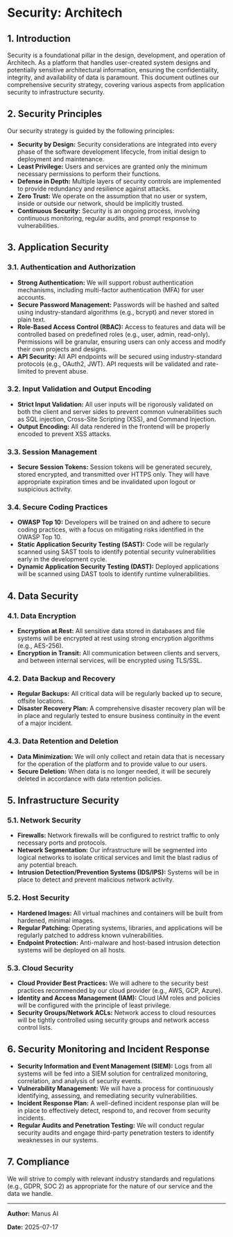 
# Security: Architech

## 1. Introduction

Security is a foundational pillar in the design, development, and operation of Architech. As a platform that handles user-created system designs and potentially sensitive architectural information, ensuring the confidentiality, integrity, and availability of data is paramount. This document outlines our comprehensive security strategy, covering various aspects from application security to infrastructure security.

## 2. Security Principles

Our security strategy is guided by the following principles:

*   **Security by Design:** Security considerations are integrated into every phase of the software development lifecycle, from initial design to deployment and maintenance.
*   **Least Privilege:** Users and services are granted only the minimum necessary permissions to perform their functions.
*   **Defense in Depth:** Multiple layers of security controls are implemented to provide redundancy and resilience against attacks.
*   **Zero Trust:** We operate on the assumption that no user or system, inside or outside our network, should be implicitly trusted.
*   **Continuous Security:** Security is an ongoing process, involving continuous monitoring, regular audits, and prompt response to vulnerabilities.

## 3. Application Security

### 3.1. Authentication and Authorization

*   **Strong Authentication:** We will support robust authentication mechanisms, including multi-factor authentication (MFA) for user accounts.
*   **Secure Password Management:** Passwords will be hashed and salted using industry-standard algorithms (e.g., bcrypt) and never stored in plain text.
*   **Role-Based Access Control (RBAC):** Access to features and data will be controlled based on predefined roles (e.g., user, admin, read-only). Permissions will be granular, ensuring users can only access and modify their own projects and designs.
*   **API Security:** All API endpoints will be secured using industry-standard protocols (e.g., OAuth2, JWT). API requests will be validated and rate-limited to prevent abuse.

### 3.2. Input Validation and Output Encoding

*   **Strict Input Validation:** All user inputs will be rigorously validated on both the client and server sides to prevent common vulnerabilities such as SQL injection, Cross-Site Scripting (XSS), and Command Injection.
*   **Output Encoding:** All data rendered in the frontend will be properly encoded to prevent XSS attacks.

### 3.3. Session Management

*   **Secure Session Tokens:** Session tokens will be generated securely, stored encrypted, and transmitted over HTTPS only. They will have appropriate expiration times and be invalidated upon logout or suspicious activity.

### 3.4. Secure Coding Practices

*   **OWASP Top 10:** Developers will be trained on and adhere to secure coding practices, with a focus on mitigating risks identified in the OWASP Top 10.
*   **Static Application Security Testing (SAST):** Code will be regularly scanned using SAST tools to identify potential security vulnerabilities early in the development cycle.
*   **Dynamic Application Security Testing (DAST):** Deployed applications will be scanned using DAST tools to identify runtime vulnerabilities.

## 4. Data Security

### 4.1. Data Encryption

*   **Encryption at Rest:** All sensitive data stored in databases and file systems will be encrypted at rest using strong encryption algorithms (e.g., AES-256).
*   **Encryption in Transit:** All communication between clients and servers, and between internal services, will be encrypted using TLS/SSL.

### 4.2. Data Backup and Recovery

*   **Regular Backups:** All critical data will be regularly backed up to secure, offsite locations.
*   **Disaster Recovery Plan:** A comprehensive disaster recovery plan will be in place and regularly tested to ensure business continuity in the event of a major incident.

### 4.3. Data Retention and Deletion

*   **Data Minimization:** We will only collect and retain data that is necessary for the operation of the platform and to provide value to our users.
*   **Secure Deletion:** When data is no longer needed, it will be securely deleted in accordance with data retention policies.

## 5. Infrastructure Security

### 5.1. Network Security

*   **Firewalls:** Network firewalls will be configured to restrict traffic to only necessary ports and protocols.
*   **Network Segmentation:** Our infrastructure will be segmented into logical networks to isolate critical services and limit the blast radius of any potential breach.
*   **Intrusion Detection/Prevention Systems (IDS/IPS):** Systems will be in place to detect and prevent malicious network activity.

### 5.2. Host Security

*   **Hardened Images:** All virtual machines and containers will be built from hardened, minimal images.
*   **Regular Patching:** Operating systems, libraries, and applications will be regularly patched to address known vulnerabilities.
*   **Endpoint Protection:** Anti-malware and host-based intrusion detection systems will be deployed on all hosts.

### 5.3. Cloud Security

*   **Cloud Provider Best Practices:** We will adhere to the security best practices recommended by our cloud provider (e.g., AWS, GCP, Azure).
*   **Identity and Access Management (IAM):** Cloud IAM roles and policies will be configured with the principle of least privilege.
*   **Security Groups/Network ACLs:** Network access to cloud resources will be tightly controlled using security groups and network access control lists.

## 6. Security Monitoring and Incident Response

*   **Security Information and Event Management (SIEM):** Logs from all systems will be fed into a SIEM solution for centralized monitoring, correlation, and analysis of security events.
*   **Vulnerability Management:** We will have a process for continuously identifying, assessing, and remediating security vulnerabilities.
*   **Incident Response Plan:** A well-defined incident response plan will be in place to effectively detect, respond to, and recover from security incidents.
*   **Regular Audits and Penetration Testing:** We will conduct regular security audits and engage third-party penetration testers to identify weaknesses in our systems.

## 7. Compliance

We will strive to comply with relevant industry standards and regulations (e.g., GDPR, SOC 2) as appropriate for the nature of our service and the data we handle.

---

**Author:** Manus AI

**Date:** 2025-07-17


